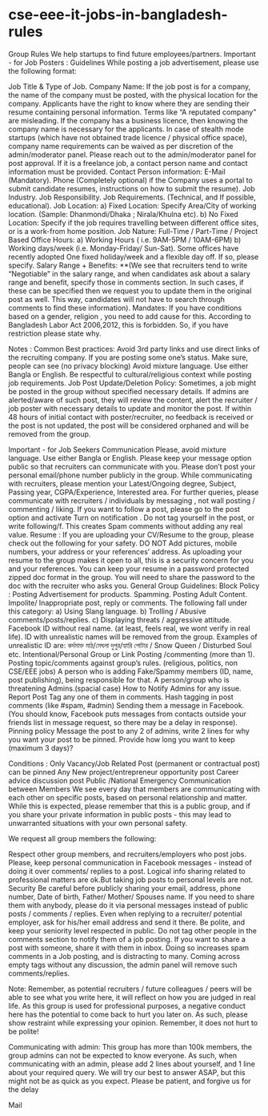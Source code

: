 # cse-eee-it-jobs-in-bangladesh-rules

Group Rules
We help startups to find future employees/partners.
Important - for Job Posters : Guidelines
While posting a job advertisement, please use the following format:

Job Title & Type of Job.
Company Name:
If the job post is for a company, the name of the company must be posted, with the physical location for the company. Applicants have the right to know where they are sending their resume containing personal information.
Terms like “A reputated company” are misleading. If the company has a business licence, then knowing the company name is necessary for the applicants.
In case of stealth mode startups (which have not obtained trade licence / physical office space), company name requirements can be waived as per discretion of the admin/moderator panel. Please reach out to the admin/moderator panel for post approval.
If it is a freelance job, a contact person name and contact information must be provided.
Contact Person information:
E-Mail (Mandatory).
Phone (Completely optional)
if the Company uses a portal to submit candidate resumes, instructions on how to submit the resume).
Job Industry.
Job Responsibility.
Job Requirements. (Technical, and If possible, educational).
Job Location: a) Fixed Location: Specify Area/City of working location. (Sample: Dhanmondi/Dhaka ; Nirala/Khulna etc). b) No Fixed Location: Specify if the job requires travelling between different office sites, or is a work-from home position.
Job Nature: Full-Time / Part-Time / Project Based
Office Hours: a) Working Hours ( i.e. 9AM-5PM / 10AM-6PM) b) Working days/week (i.e. Monday-Friday/ Sun-Sat). Some offices have recently adopted One fixed holiday/week and a flexible day off. If so, please specify.
Salary Range + Benefits: **(We see that recruiters tend to write “Negotiable” in the salary range, and when candidates ask about a salary range and benefit, specify those in comments section. In such cases, if these can be specified then we request you to update them in the original post as well. This way, candidates will not have to search through comments to find these information).
Mandates:
If you have conditions based on a gender, religion , you need to add cause for this. According to Bangladesh Labor Act 2006,2012, this is forbidden. So, if you have restriction please state why.

Notes : Common Best practices:
Avoid 3rd party links and use direct links of the recruiting company.
If you are posting some one’s status. Make sure, people can see (no privacy blocking)
Avoid mixture language. Use either Bangla or English.
Be respectful to cultural/religious context while posting job requirements.
Job Post Update/Deletion Policy:
Sometimes, a job might be posted in the group without specified necessary details. If admins are alerted/aware of such post, they will review the content, alert the recruiter / job poster with necessary details to update and monitor the post. If within 48 hours of initial contact with poster/recruiter, no feedback is received or the post is not updated, the post will be considered orphaned and will be removed from the group.

Important - for Job Seekers
Communication
Please, avoid mixture language. Use either Bangla or English.
Please keep your message option public so that recruiters can communicate with you.
Please don’t post your personal email/phone number publicly in the group.
While communicating with recruiters, please mention your Latest/Ongoing degree, Subject, Passing year, CGPA/Experience, Interested area.
For further queries, please communicate with recruiters / individuals by messaging , not wall posting / commenting / liking.
If you want to follow a post, please go to the post option and activate Turn on notification . Do not tag yourself in the post, or write following/f. This creates Spam comments without adding any real value.
Resume :
If you are uploading your CV/Resume to the group, please check out the following for your safety.
DO NOT Add pictures, mobile numbers, your address or your references’ address. As uploading your resume to the group makes it open to all, this is a security concern for you and your references.
You can keep your resume in a password protected zipped doc format in the group. You will need to share the password to the doc with the recruiter who asks you.
General Group Guidelines:
Block Policy :
Posting Advertisement for products.
Spamming.
Posting Adult Content.
Impolite/ Inappropriate post, reply or comments. The following fall under this category: a) Using Slang language. b) Trolling / Abusive comments/posts/replies. c) Displaying threats / aggressive attitude.
Facebook ID without real name. (at least, feels real, we wont verify in real life). ID with unrealistic names will be removed from the group. Examples of unrealistic ID are: কর্দমাক্ত মাঠ/মেঘলা দুপুর/হ্যারি পোটার / Snow Queen / Disturbed Soul etc.
Intentional/Personal Group or Link Posting /commenting (more than 1).
Posting topic/comments against group’s rules. (religious, politics, non CSE/EEE jobs)
A person who is adding Fake/Spammy members (ID, name, post publishing), being responsible for that.
A person/group who is threatening Admins.(spacial case)
How to Notify Admins for any issue.
Report Post
Tag any one of them in comments.
Hash tagging in post comments (like #spam, #admin)
Sending them a message in Facebook. (You should know, Facebook puts messages from contacts outside your friends list in message request, so there may be a delay in response).
Pinning policy
Message the post to any 2 of admins, write 2 lines for why you want your post to be pinned. Provide how long you want to keep (maximum 3 days)?

Conditions :
Only Vacancy/Job Related Post (permanent or contractual post) can be pinned
Any New project/entrepreneur opportunity post
Career advice discussion post
Public /National Emergency
Communication between Members
We see every day that members are communicating with each other on specific posts, based on personal relationship and matter. While this is expected, please remember that this is a public group, and if you share your private information in public posts - this may lead to unwarranted situations with your own personal safety.

We request all group members the following:

Respect other group members, and recruiters/employers who post jobs.
Please, keep personal communication in Facebook messages - instead of doing it over comments/ replies to a post. Logical info sharing related to professional matters are ok.But taking job posts to personal levels are not.
Security Be careful before publicly sharing your email, address, phone number, Date of birth, Father/ Mother/ Spouses name. If you need to share them with anybody, please do it via personal messages instead of public posts / comments / replies. Even when replying to a recruiter/ potential employer, ask for his/her email address and send it there.
Be polite, and keep your seniority level respected in public.
Do not tag other people in the comments section to notify them of a job posting. If you want to share a post with someone, share it with them in inbox. Doing so increases spam comments in a Job posting, and is distracting to many.
Coming across empty tags without any discussion, the admin panel will remove such comments/replies.

Note:
Remember, as potential recruiters / future colleagues / peers will be able to see what you write here, it will reflect on how you are judged in real life. As this group is used for professional purposes, a negative conduct here has the potential to come back to hurt you later on. As such, please show restraint while expressing your opinion. Remember, it does not hurt to be polite!

Communicating with admin:
This group has more than 100k members, the group admins can not be expected to know everyone. As such, when communicating with an admin, please add 2 lines about yourself, and 1 line about your required query. We will try our best to answer ASAP, but this might not be as quick as you expect. Please be patient, and forgive us for the delay

Mail
